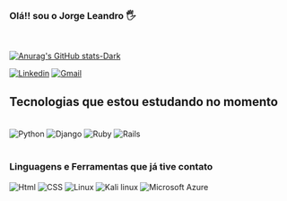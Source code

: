 
### Olá!! sou o Jorge Leandro 🖐️
<br>    

[![Anurag's GitHub stats-Dark](https://github-readme-stats.vercel.app/api?username=jl-1008&show_icons=true&theme=dark#gh-dark-mode-only)](https://github.com/anuraghazra/github-readme-stats#gh-dark-mode-only) 


[![Linkedin](https://img.shields.io/badge/LinkedIn-0077B5?style=for-the-badge&logo=linkedin&logoColor=white)](https://www.linkedin.com/in/jorge-leandro-desenvolvedor)
[![Gmail](https://img.shields.io/badge/Gmail-D14836?style=for-the-badge&logo=gmail&logoColor=white)](jorgeleandro1008@gmail.com)

                                                                                                                                        
## Tecnologias que estou estudando no momento

<div style="display: inline_block"><br>
    <img align="center" alt="Python"  src="https://img.shields.io/badge/Python-3776AB?style=for-the-badge&logo=python&logoColor=white"/> 
     <img align="center" alt="Django"  src="https://img.shields.io/badge/Django-092E20?style=for-the-badge&logo=django&logoColor=white"/>   
    <img align="center" alt="Ruby"  src="https://img.shields.io/badge/Ruby-CC342D?style=for-the-badge&logo=ruby&logoColor=white"/>
    <img align="center" alt="Rails"  src="https://img.shields.io/badge/Ruby_on_Rails-CC0000?style=for-the-badge&logo=ruby-on-rails&logoColor=white"/>
</div>
<br>


### Linguagens e Ferramentas que já tive contato

<div style="diplay: inline_block">
    <img align="center" alt="Html" src="https://img.shields.io/badge/HTML5-E34F26?style=for-the-badge&logo=html5&logoColor=white">
    <img align="center" alt="CSS" src="https://img.shields.io/badge/CSS3-1572B6?style=for-the-badge&logo=css3&logoColor=white">
    <img align="center" alt="Linux" src="https://img.shields.io/badge/Linux-FCC624?style=for-the-badge&logo=linux&logoColor=black">
    <img align="center" alt="Kali linux" src="https://img.shields.io/badge/Kali_Linux-557C94?style=for-the-badge&logo=kali-linux&logoColor=white">
    <img align="center" alt="Microsoft Azure" src="https://img.shields.io/badge/microsoft%20azure-0089D6?style=for-the-badge&logo=microsoft-azure&logoColor=white">
</div>
<br>      

